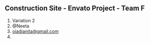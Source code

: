 ## Construction Site - Envato Project - Team F

1. Variation 2
2. @Neeta
3. ojadianita@gmail.com
4. 
